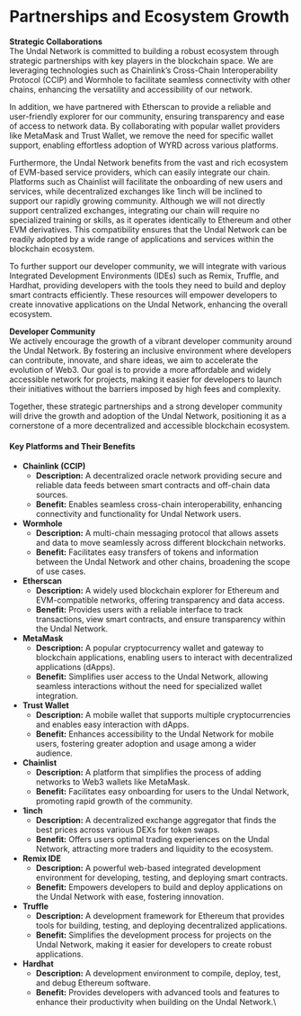 # Partnerships and Ecosystem Growth

**Strategic Collaborations**\
The Undal Network is committed to building a robust ecosystem through strategic partnerships with key players in the blockchain space. We are leveraging technologies such as Chainlink’s Cross-Chain Interoperability Protocol (CCIP) and Wormhole to facilitate seamless connectivity with other chains, enhancing the versatility and accessibility of our network.

In addition, we have partnered with Etherscan to provide a reliable and user-friendly explorer for our community, ensuring transparency and ease of access to network data. By collaborating with popular wallet providers like MetaMask and Trust Wallet, we remove the need for specific wallet support, enabling effortless adoption of WYRD across various platforms.

Furthermore, the Undal Network benefits from the vast and rich ecosystem of EVM-based service providers, which can easily integrate our chain. Platforms such as Chainlist will facilitate the onboarding of new users and services, while decentralized exchanges like 1inch will be inclined to support our rapidly growing community. Although we will not directly support centralized exchanges, integrating our chain will require no specialized training or skills, as it operates identically to Ethereum and other EVM derivatives. This compatibility ensures that the Undal Network can be readily adopted by a wide range of applications and services within the blockchain ecosystem.

To further support our developer community, we will integrate with various Integrated Development Environments (IDEs) such as Remix, Truffle, and Hardhat, providing developers with the tools they need to build and deploy smart contracts efficiently. These resources will empower developers to create innovative applications on the Undal Network, enhancing the overall ecosystem.

**Developer Community**\
We actively encourage the growth of a vibrant developer community around the Undal Network. By fostering an inclusive environment where developers can contribute, innovate, and share ideas, we aim to accelerate the evolution of Web3. Our goal is to provide a more affordable and widely accessible network for projects, making it easier for developers to launch their initiatives without the barriers imposed by high fees and complexity.

Together, these strategic partnerships and a strong developer community will drive the growth and adoption of the Undal Network, positioning it as a cornerstone of a more decentralized and accessible blockchain ecosystem.

#### Key Platforms and Their Benefits

* **Chainlink (CCIP)**
  * **Description:** A decentralized oracle network providing secure and reliable data feeds between smart contracts and off-chain data sources.
  * **Benefit:** Enables seamless cross-chain interoperability, enhancing connectivity and functionality for Undal Network users.
* **Wormhole**
  * **Description:** A multi-chain messaging protocol that allows assets and data to move seamlessly across different blockchain networks.
  * **Benefit:** Facilitates easy transfers of tokens and information between the Undal Network and other chains, broadening the scope of use cases.
* **Etherscan**
  * **Description:** A widely used blockchain explorer for Ethereum and EVM-compatible networks, offering transparency and data access.
  * **Benefit:** Provides users with a reliable interface to track transactions, view smart contracts, and ensure transparency within the Undal Network.
* **MetaMask**
  * **Description:** A popular cryptocurrency wallet and gateway to blockchain applications, enabling users to interact with decentralized applications (dApps).
  * **Benefit:** Simplifies user access to the Undal Network, allowing seamless interactions without the need for specialized wallet integration.
* **Trust Wallet**
  * **Description:** A mobile wallet that supports multiple cryptocurrencies and enables easy interaction with dApps.
  * **Benefit:** Enhances accessibility to the Undal Network for mobile users, fostering greater adoption and usage among a wider audience.
* **Chainlist**
  * **Description:** A platform that simplifies the process of adding networks to Web3 wallets like MetaMask.
  * **Benefit:** Facilitates easy onboarding for users to the Undal Network, promoting rapid growth of the community.
* **1inch**
  * **Description:** A decentralized exchange aggregator that finds the best prices across various DEXs for token swaps.
  * **Benefit:** Offers users optimal trading experiences on the Undal Network, attracting more traders and liquidity to the ecosystem.
* **Remix IDE**
  * **Description:** A powerful web-based integrated development environment for developing, testing, and deploying smart contracts.
  * **Benefit:** Empowers developers to build and deploy applications on the Undal Network with ease, fostering innovation.
* **Truffle**
  * **Description:** A development framework for Ethereum that provides tools for building, testing, and deploying decentralized applications.
  * **Benefit:** Simplifies the development process for projects on the Undal Network, making it easier for developers to create robust applications.
* **Hardhat**
  * **Description:** A development environment to compile, deploy, test, and debug Ethereum software.
  * **Benefit:** Provides developers with advanced tools and features to enhance their productivity when building on the Undal Network.\
